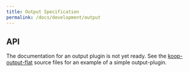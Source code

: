 ```yaml
---
title: Output Specification
permalink: /docs/development/output
---
```


## API

The documentation for an output plugin is not yet ready.  See the [koop-output-flat](https://github.com/koopjs/koop-output-flat) source files for an example of a simple output-plugin.